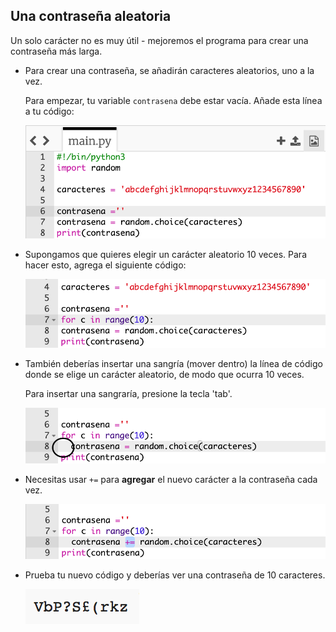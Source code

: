## Una contraseña aleatoria

Un solo carácter no es muy útil - mejoremos el programa para crear una contraseña más larga.



+ Para crear una contraseña, se añadirán caracteres aleatorios, uno a la vez.

    Para empezar, tu variable `contrasena` debe estar vacía. Añade esta línea a tu código:

    ![captura de pantalla](images/passwords-empty.png)

+ Supongamos que quieres elegir un carácter aleatorio 10 veces. Para hacer esto, agrega el siguiente código:

    ![captura de pantalla](images/passwords-repeat.png)

+ También deberías insertar una sangría (mover dentro) la línea de código donde se elige un carácter aleatorio, de modo que ocurra 10 veces.

    Para insertar una sangraría, presione la tecla 'tab'.

    ![captura de pantalla](images/passwords-indent.png)

+ Necesitas usar `+=` para __agregar__ el nuevo carácter a la contraseña cada vez.

    ![captura de pantalla](images/passwords-add.png)

+ Prueba tu nuevo código y deberías ver una contraseña de 10 caracteres.

    ![captura de pantalla](images/passwords-10-test.png)



